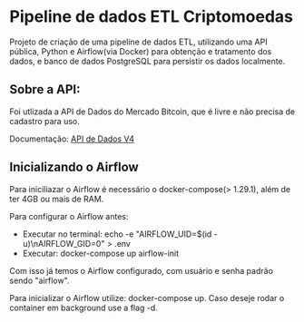 # Pipeline de dados ETL Criptomoedas

<p>Projeto de criação de uma pipeline de dados ETL, utilizando uma API pública, Python e Airflow(via Docker) para obtenção e tratamento dos dados, e banco de dados PostgreSQL para persistir os dados localmente.</p>

## Sobre a API:

<p>Foi utlizada a API de Dados do Mercado Bitcoin, que é livre e não precisa de cadastro para uso.</p>
<p>Documentação: <a href="https://api.mercadobitcoin.net/api/v4/docs">API de Dados V4</a></p>

## Inicializando o Airflow

<p>Para iniciliazar o Airflow é necessário o docker-compose(> 1.29.1), além de ter 4GB ou mais de RAM.</p>
<p>Para configurar o Airflow antes: </p>
<ul>
    <li>Executar no terminal: echo -e "AIRFLOW_UID=$(id -u)\nAIRFLOW_GID=0" > .env</li>
    <li>Executar: docker-compose up airflow-init</li>
</ul>
<p>Com isso já temos o Airflow configurado, com usuário e senha padrão sendo "airflow".</p>
<p>Para inicializar o Airflow utilize: docker-compose up. Caso deseje rodar o container em background use a flag -d.</p>
